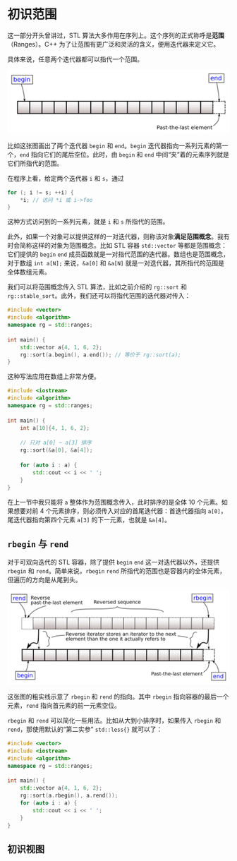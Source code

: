 # 初识范围

这一部分开头曾讲过，STL 算法大多作用在序列上。这个序列的正式称呼是**范围**（Ranges）。C++ 为了让范围有更广泛和灵活的含义，便用迭代器来定义它。

具体来说，任意两个迭代器都可以指代一个范围。

![](/assets/range-begin-end.svg)

比如这张图画出了两个迭代器 `begin` 和 `end`。`begin` 迭代器指向一系列元素的第一个，`end` 指向它们的尾后空位。此时，由 `begin` 和 `end` 中间“夹”着的元素序列就是它们所指代的范围。

在程序上看，给定两个迭代器 `i` 和 `s`，通过

```cpp
for (; i != s; ++i) {
    *i; // 访问 *i 或 i->foo
}
```

这种方式访问到的一系列元素，就是 `i` 和 `s` 所指代的范围。

此外，如果一个对象可以提供这样的一对迭代器，则称该对象**满足范围概念**。我有时会简称这样的对象为范围概念。比如 STL 容器 `std::vector` 等都是范围概念：它们提供的 `begin` `end` 成员函数就是一对指代范围的迭代器。数组也是范围概念，对于数组 `int a[N];` 来说，`&a[0]` 和 `&a[N]` 就是一对迭代器，其所指代的范围是全体数组元素。

我们可以将范围概念传入 STL 算法，比如之前介绍的 `rg::sort` 和 `rg::stable_sort`。此外，我们还可以将指代范围的迭代器对传入：

```cpp
#include <vector>
#include <algorithm>
namespace rg = std::ranges;

int main() {
    std::vector a{4, 1, 6, 2};
    rg::sort(a.begin(), a.end()); // 等价于 rg::sort(a);
}
```

这种写法应用在数组上非常方便。

```cpp codemo
#include <iostream>
#include <algorithm>
namespace rg = std::ranges;

int main() {
    int a[10]{4, 1, 6, 2};

    // 只对 a[0] ~ a[3] 排序
    rg::sort(&a[0], &a[4]);

    for (auto i : a) {
        std::cout << i << ' ';
    }
}
```

在上一节中我只能将 `a` 整体作为范围概念传入，此时排序的是全体 10 个元素。如果想要对前 4 个元素排序，则必须传入对应的首尾迭代器：首迭代器指向 `a[0]`，尾迭代器指向第四个元素 `a[3]` 的下一元素，也就是 `&a[4]`。

## `rbegin` 与 `rend`

对于可双向迭代的 STL 容器，除了提供 `begin` `end` 这一对迭代器以外，还提供 `rbegin` 和 `rend`。简单来说，`rbegin` `rend` 所指代的范围也是容器内的全体元素，但遍历的方向是从尾到头。

![](/assets/range-rbegin-rend.svg)

这张图的粗实线示意了 `rbegin` 和 `rend` 的指向。其中 `rbegin` 指向容器的最后一个元素，`rend` 指向首元素的前一元素空位。

`rbegin` 和 `rend` 可以简化一些用法。比如从大到小排序时，如果传入 `rbegin` 和 `rend`，那使用默认的“第二实参” `std::less{}` 就可以了：

```cpp codemo
#include <vector>
#include <iostream>
#include <algorithm>
namespace rg = std::ranges;

int main() {
    std::vector a{4, 1, 6, 2};
    rg::sort(a.rbegin(), a.rend());
    for (auto i : a) {
        std::cout << i << ' ';
    }
}
```

## 初识视图

